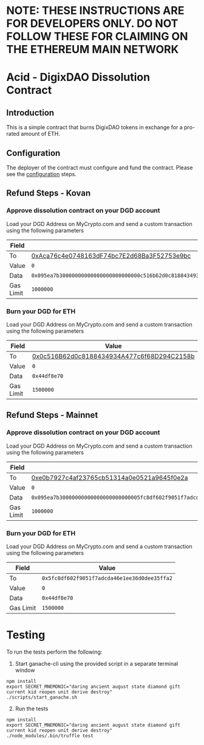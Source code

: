 # NOTE: THESE INSTRUCTIONS ARE FOR DEVELOPERS ONLY.  DO NOT FOLLOW THESE FOR CLAIMING ON THE ETHEREUM MAIN NETWORK

# Acid - DigixDAO Dissolution Contract

## Introduction

This is a simple contract that burns DigixDAO tokens in exchange for a pro-rated amount of ETH.

## Configuration

The deployer of the contract must configure and fund the contract.  Please see the [configuration](https://github.com/DigixGlobal/acid-solidity/blob/master/DEPLOYMENT.md) steps.

## Refund Steps - Kovan

### Approve dissolution contract on your DGD account

Load your DGD Address on MyCrypto.com and send a custom transaction using the following parameters

| Field | Value |
|-------|-------|
| To | [0xAca76c4e0748163dF74bc7E2d68Ba3F52753e9bc](https://kovan.etherscan.io/token/0xAca76c4e0748163dF74bc7E2d68Ba3F52753e9bc#balances) |
| Value | `0` |
| Data | `0x095ea7b30000000000000000000000000c516b62d0c8188434934a477c6f68d294c2158b00000000000000000000000000000000000000000000000000071afd498d0000`  |
| Gas Limit | `1000000` |


### Burn your DGD for ETH

Load your DGD Address on MyCrypto.com and send a custom transaction using the following parameters

| Field | Value |
|-------|-------|
| To | [0x0c516B62d0c8188434934A477c6f68D294C2158b](https://kovan.etherscan.io/address/0x0c516B62d0c8188434934A477c6f68D294C2158b#code) |
| Value | `0` |
| Data | `0x44df8e70` |
| Gas Limit | `1500000` |

## Refund Steps - Mainnet

### Approve dissolution contract on your DGD account

Load your DGD Address on MyCrypto.com and send a custom transaction using the following parameters

| Field | Value |
|-------|-------|
| To | [0xe0b7927c4af23765cb51314a0e0521a9645f0e2a](https://etherscan.io/token/0xe0b7927c4af23765cb51314a0e0521a9645f0e2a) |
| Value | `0` |
| Data | `0x095ea7b30000000000000000000000005fc8df602f9051f7adcda46e1ee36d0dee35ffa200000000000000000000000000000000000000000000000000071afd498d0000`  |
| Gas Limit | `1000000` |


### Burn your DGD for ETH

Load your DGD Address on MyCrypto.com and send a custom transaction using the following parameters

| Field | Value |
|-------|-------|
| To | `0x5fc8df602f9051f7adcda46e1ee36d0dee35ffa2` |
| Value | `0` |
| Data | `0x44df8e70` |
| Gas Limit | `1500000` |

# Testing

To run the tests perform the following:


1. Start ganache-cli using the provided script in a separate terminal window

```
npm install
export SECRET_MNEMONIC="daring ancient august state diamond gift current kid reopen unit derive destroy"
./scripts/start_ganache.sh
```

2. Run the tests

```
npm install
export SECRET_MNEMONIC="daring ancient august state diamond gift current kid reopen unit derive destroy"
./node_modules/.bin/truffle test
```

